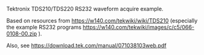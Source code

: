 Tektronix TDS210/TDS220 RS232 waveform acquire example.

Based on resources from https://w140.com/tekwiki/wiki/TDS210 (especially the example RS232 programs https://w140.com/tekwiki/images/c/c5/066-0108-00.zip ).

Also, see https://download.tek.com/manual/071038103web.pdf
